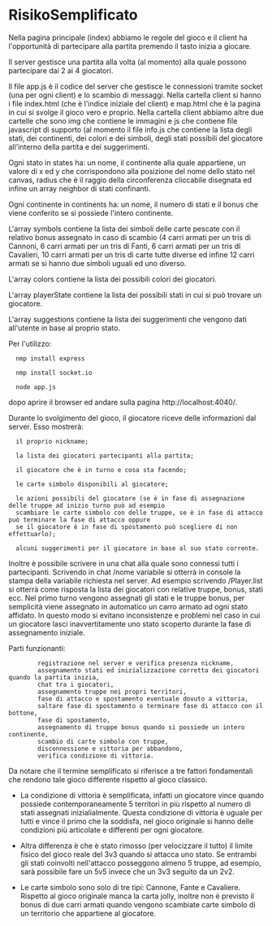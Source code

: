 # RisikoSemplificato

Nella pagina principale (index) abbiamo le regole del gioco e il client ha l'opportunità di partecipare alla partita premendo il tasto inizia a giocare.

Il server gestisce una partita alla volta (al momento) alla quale possono partecipare dai 2 ai 4 giocatori.

Il file app.js è il codice del server che gestisce le connessioni tramite socket (una per ogni client) e lo scambio di messaggi.
Nella cartella client si hanno i file index.html (che è l'indice iniziale del client) e map.html che è la pagina in cui si svolge il gioco vero e proprio.
Nella cartella client abbiamo altre due cartelle che sono img che contiene le immagini e js che contiene file javascript di supporto (al momento il file info.js che contiene la lista degli stati, dei continenti, dei colori e dei simboli, degli stati possibili del giocatore all'interno della partita e dei suggerimenti.

Ogni stato in states ha: un nome, il continente alla quale appartiene, un valore di x ed y che corrispondono alla posizione del nome dello stato nel canvas, radius che è il raggio della circonferenza cliccabile disegnata ed infine un array neighbor di stati confinanti.

Ogni continente in continents ha: un nome, il numero di stati e il bonus che viene conferito se si possiede l'intero continente.

L'array symbols contiene la lista dei simboli delle carte pescate con il relativo bonus assegnato in caso di scambio (4 carri armati per un tris di Cannoni, 6 carri armati per un tris di Fanti, 6 carri armati per un tris di Cavalieri, 10 carri armati per un tris di carte tutte diverse ed infine 12 carri armati se si hanno due simboli uguali ed uno diverso.

L'array colors contiene la lista dei possibili colori dei giocatori.

L'array playerState contiene la lista dei possibili stati in cui si può trovare un giocatore.

L'array suggestions contiene la lista dei suggerimenti che vengono dati all'utente in base al proprio stato.


Per l'utilizzo:

      nmp install express
  
      nmp install socket.io
  
      node app.js
  
  dopo aprire il browser ed andare sulla pagina http://localhost:4040/.

Durante lo svolgimento del gioco, il giocatore riceve delle informazioni dal server. Esso mostrerà:

      il proprio nickname;

      la lista dei giocatori partecipanti alla partita;

      il giocatore che è in turno e cosa sta facendo;

      le carte simbolo disponibili al giocatore;

      le azioni possibili del giocatore (se è in fase di assegnazione delle truppe ad inizio turno può ad esempio 
      scambiare le carte simbolo con delle truppe, se è in fase di attacco può terminare la fase di attacco oppure 
      se il giocatore è in fase di spostamento può scegliere di non effettuarlo);

      alcuni suggerimenti per il giocatore in base al suo stato corrente.



Inoltre è possibile scrivere in una chat alla quale sono connessi tutti i partecipanti.
Scrivendo in chat /nome variabile si otterrà in console la stampa della variabile richiesta nel server. Ad esempio scrivendo /Player.list si otterrà come risposta la lista dei giocatori con relative truppe, bonus, stati ecc.
Nel primo turno vengono assegnati gli stati e le truppe bonus, per semplicità viene assegnato in automatico un carro armato ad ogni stato affidato. In questo modo si evitano inconsistenze e problemi nel caso in cui un giocatore lasci inavvertitamente uno stato scoperto durante la fase di assegnamento iniziale.


Parti funzionanti:

            registrazione nel server e verifica presenza nickname,
            assegnamento stati ed inizializzazione corretta dei giocatori quando la partita inizia,
            chat tra i giocatori,
            assegnamento truppe nei propri territori,
            fase di attacco e spostamento eventuale dovuto a vittoria,
            saltare fase di spostamento o terminare fase di attacco con il bottone,
            fase di spostamento,
            assegnamento di truppe bonus quando si possiede un intero continente,
            scambio di carte simbolo con truppe,
            disconnessione e vittoria per abbandono,
            verifica condizione di vittoria.
            
            
Da notare che il termine semplificato si riferisce a tre fattori fondamentali che rendono tale gioco differente rispetto al gioco classico.

-    La condizione di vittoria è semplificata, infatti un giocatore vince quando possiede contemporaneamente 5 territori in più rispetto al numero di stati assegnati inizialialmente. Questa condizione di vittoria è uguale per tutti e vince il primo che la soddisfa, nel gioco originale si hanno delle condizioni più articolate e differenti per ogni giocatore.


-    Altra differenza è che è stato rimosso (per velocizzare il tutto) il limite fisico del gioco reale del 3v3 quando si attacca uno stato. Se entrambi gli stati coinvolti nell'attacco posseggono almeno 5 truppe, ad esempio, sarà possibile fare un 5v5 invece che un 3v3 seguito da un 2v2.

-    Le carte simbolo sono solo di tre tipi: Cannone, Fante e Cavaliere. Rispetto al gioco originale manca la carta jolly, inoltre non è previsto il bonus di due carri armati quando vengono scambiate carte simbolo di un territorio che appartiene al giocatore.
                        
